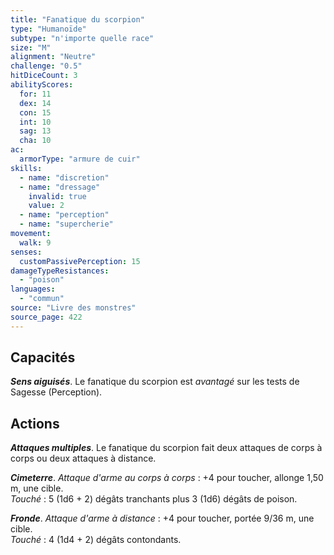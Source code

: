 ```yaml
---
title: "Fanatique du scorpion"
type: "Humanoïde"
subtype: "n'importe quelle race"
size: "M"
alignment: "Neutre"
challenge: "0.5"
hitDiceCount: 3
abilityScores:
  for: 11
  dex: 14
  con: 15
  int: 10
  sag: 13
  cha: 10
ac:
  armorType: "armure de cuir"
skills:
  - name: "discretion"
  - name: "dressage"
    invalid: true
    value: 2
  - name: "perception"
  - name: "supercherie"
movement:
  walk: 9
senses:
  customPassivePerception: 15
damageTypeResistances:
  - "poison"
languages:
  - "commun"
source: "Livre des monstres"
source_page: 422
---
```

## Capacités
_**Sens aiguisés**_. Le fanatique du scorpion est _avantagé_ sur les tests de Sagesse (Perception).

## Actions
_**Attaques multiples**_. Le fanatique du scorpion fait deux attaques de corps à corps ou deux attaques à distance.

_**Cimeterre**_. _Attaque d'arme au corps à corps_ : +4 pour toucher, allonge 1,50 m, une cible.  
_Touché_ : 5 (1d6 + 2) dégâts tranchants plus 3 (1d6) dégâts de poison.

_**Fronde**_. _Attaque d'arme à distance_ : +4 pour toucher, portée 9/36 m, une cible.  
_Touché_ : 4 (1d4 + 2) dégâts contondants.
